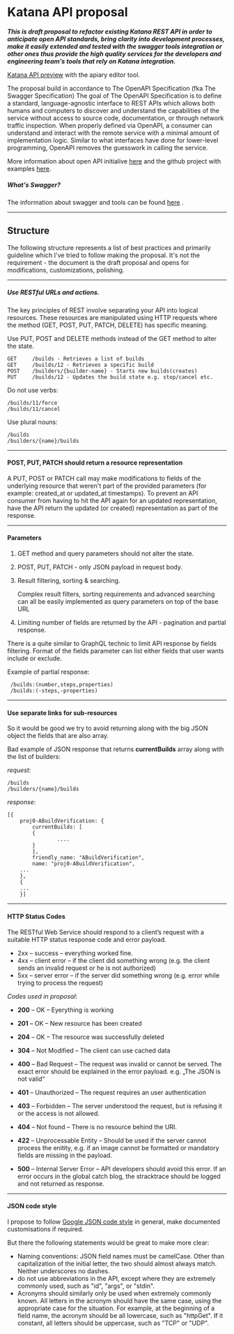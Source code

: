 # Katana API proposal

_**This is draft proposal to refactor existing Katana REST API in order to anticipate open API standards, bring clarity into development processes, make it easily extended and tested with the swagger tools integration or other ones thus provide the high quality services for the developers and engineering team's tools that rely on Katana integration.**_



[Katana API preview](http://docs.katanaapi.apiary.io/) with the apiary editor tool.

The proposal build in accordance to The OpenAPI Specification (fka The Swagger Specification)
The goal of The OpenAPI Specification is to define a standard, language-agnostic interface to REST APIs which allows both humans and computers to discover and understand the capabilities of the service without access to source code, documentation, or through network traffic inspection. When properly defined via OpenAPI, a consumer can understand and interact with the remote service with a minimal amount of implementation logic. Similar to what interfaces have done for lower-level programming, OpenAPI removes the guesswork in calling the service. 

More information about open API initialive [here](https://openapis.org/) and the github project with examples [here](https://github.com/OAI/OpenAPI-Specification/tree/OpenAPI.next).

##### What's Swagger?
The information about swagger and tools can be found [here](http://swagger.io/) .
___

## Structure



The following structure represents a list of best practices and primarily guideline which I've tried to follow making the proposal. It's not the requirement - the document is the draft proposal and opens for modifications, customizations, polishing. 

___
##### Use RESTful URLs and actions.

The key principles of REST involve separating your API into logical resources. These resources are manipulated using HTTP requests where the method (GET, POST, PUT, PATCH, DELETE) has specific meaning. 

Use PUT, POST and DELETE methods  instead of the GET method to alter the state. 

```
GET 	/builds - Retrieves a list of builds
GET 	/builds/12 - Retrieves a specific build
POST 	/builders/{builder-name} - Starts new builds(creates)
PUT 	/builds/12 - Updates the build state e.g. stop/cancel etc.
```
Do not use verbs:
```
/builds/11/force
/builds/11/cancel
```

Use plural nouns:
```
/builds
/builders/{name}/builds
```
___
#### POST, PUT, PATCH should return a resource representation
    
A PUT, POST or PATCH call may make modifications to fields of the underlying resource that weren't part of the provided 	  parameters (for example: created_at or updated_at timestamps). To prevent an API consumer from having to hit the API again for an updated representation, have the API return the updated (or created) representation as part of the response.

___
#### Parameters

 1.	GET method and query parameters should not alter the state.    
    
 2. POST, PUT, PATCH - only JSON payload in request body.

 3. Result filtering, sorting & searching.
 
 	Complex result filters, sorting requirements and advanced searching can all be easily implemented as query parameters on top of the base URL    
    
 4. Limiting number of fields are returned by the API - pagination and partial response.
 
 There is a quite similar to GraphQL technic to limit API response by fields filtering. Format of the fields parameter can list either fields that user wants include or exclude.
 
 Example of partial response:
 
```
 /builds:(number,steps,properties)
 /builds:(-steps,-properties)
```

___
#### Use separate links for sub-resources

So it would be good we try to avoid returning along with the big JSON object the fields that are also array. 

Bad example of JSON response that returns **currentBuilds** array along with the list of builders:

_request_: 

```
/builds
/builders/{name}/builds
```
_response_:
```
[{
	proj0-ABuildVerification: {
		currentBuilds: [
		{ 
        		....
        }
		],
		friendly_name: "ABuildVerification",
		name: "proj0-ABuildVerification",
    ...
    },
    {
    ...
    }]
```
    
___
#### HTTP Status Codes
The RESTful Web Service should respond to a client’s request with a suitable HTTP status response code and error payload.

* 2xx – success – everything worked fine.
* 4xx – client error – if the client did something wrong (e.g. the client sends an invalid request or he is not authorized)
* 5xx – server error – if the server did something wrong (e.g. error while trying to process the request)


_Codes used in proposal_:

- **200** – OK – Eyerything is working
- **201** – OK – New resource has been created
- **204** – OK – The resource was successfully deleted

- **304** – Not Modified – The client can use cached data

- **400**  – Bad Request – The request was invalid or cannot be served. The exact error should be explained in the error payload. e.g. „The JSON is not valid“
- **401** – Unauthorized – The request requires an user authentication
- **403** – Forbidden – The server understood the request, but is refusing it or the access is not allowed.
- **404** – Not found – There is no resource behind the URI.
- **422** – Unprocessable Entity – Should be used if the server cannot process the enitity, e.g. if an image cannot be formatted or mandatory fields are missing in the payload.

- **500** – Internal Server Error – API developers should avoid this error. If an error occurs in the global catch blog, the stracktrace should be logged and not returned as response.

___

#### JSON code style 

I propose to follow [Google JSON code style](https://google.github.io/styleguide/jsoncstyleguide.xml#Examples) in general, make documented customisations if required.

But there the following statements would be great to make more clear:

- Naming conventions: JSON field names must be camelCase. Other than capitalization of the initial letter, the two should almost always match. Neither underscores no dashes.
- do not use abbreviations in the API, except where they are extremely commonly used, such as "id", "args", or "stdin".
- Acronyms should similarly only be used when extremely commonly known. All letters in the acronym should have the same case, using the appropriate case for the situation. For example, at the beginning of a field name, the acronym should be all lowercase, such as "httpGet". If it constant, all letters should be uppercase, such as "TCP" or "UDP".
